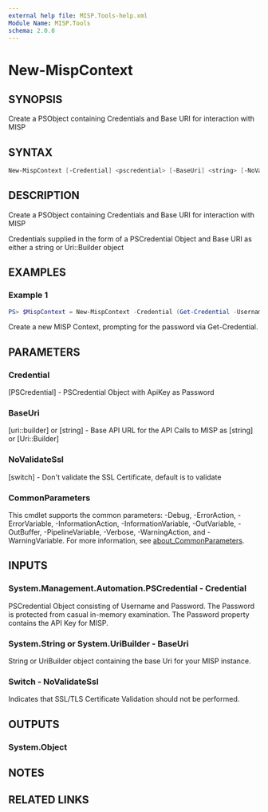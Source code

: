```yaml
---
external help file: MISP.Tools-help.xml
Module Name: MISP.Tools
schema: 2.0.0
---
```


# New-MispContext

## SYNOPSIS

Create a PSObject containing Credentials and Base URI for interaction with MISP

## SYNTAX

```powershell
New-MispContext [-Credential] <pscredential> [-BaseUri] <string> [-NoValidateSsl] [<CommonParameters>]
```

## DESCRIPTION

Create a PSObject containing Credentials and Base URI for interaction with MISP

Credentials supplied in the form of a PSCredential Object and Base URI as either a string or Uri::Builder object

## EXAMPLES

### Example 1

```powershell
PS> $MispContext = New-MispContext -Credential (Get-Credential -Username 'MISP Api Key') -BaseUri 'https://misp.domain.com'
```

Create a new MISP Context, prompting for the password via Get-Credential.

## PARAMETERS

### Credential

[PSCredential] - PSCredential Object with ApiKey as Password

### BaseUri

[uri::builder] or [string] - Base API URL for the API Calls to MISP as [string] or [Uri::Builder]

### NoValidateSsl

[switch] - Don't validate the SSL Certificate, default is to validate

### CommonParameters

This cmdlet supports the common parameters: -Debug, -ErrorAction, -ErrorVariable, -InformationAction, -InformationVariable, -OutVariable, -OutBuffer, -PipelineVariable, -Verbose, -WarningAction, and -WarningVariable. For more information, see [about_CommonParameters](http://go.microsoft.com/fwlink/?LinkID=113216).

## INPUTS

### System.Management.Automation.PSCredential - Credential

PSCredential Object consisting of Username and Password. The Password is protected from casual in-memory examination. The Password property contains the API Key for MISP.

### System.String or System.UriBuilder - BaseUri

String or UriBuilder object containing the base Uri for your MISP instance.

### Switch - NoValidateSsl

Indicates that SSL/TLS Certificate Validation should not be performed.

## OUTPUTS

### System.Object

## NOTES

## RELATED LINKS
